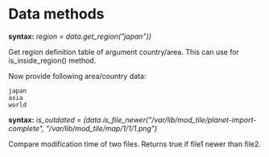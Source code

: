 Data methods
============

**syntax:** *region = data.get_region("japan"))*

Get region definition table of argument country/area.
This can use for is_inside_region() method.

Now provide following area/country data:

    japan
    asia
    world

**syntax:** *is_outdated = (data.is_file_newer("/var/lib/mod_tile/planet-import-complete", "/var/lib/mod_tile/map/1/1/1.png")*

Compare modification time of two files. Returns true if file1 newer than file2.

